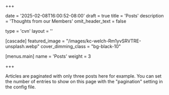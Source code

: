 +++

date = '2025-02-08T16:00:52-08:00'
draft = true
title = 'Posts'
description = 'Thoughts from our Members'
omit_header_text = false

type = 'cvn'
layout = ''

[cascade]
  featured_image = "/images/kc-welch-Rm1yvSRVTRE-unsplash.webp"
  cover_dimming_class = "bg-black-10"

[menus.main]
  name = 'Posts'
  weight = 3

+++

Articles are paginated with only three posts here for example. You can set the number of entries to show on this page with the "pagination" setting in the config file.